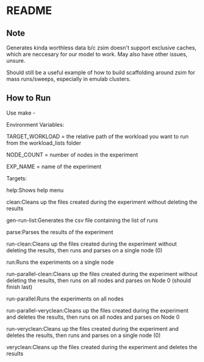 # README
## Note
Generates kinda worthless data b/c zsim doesn't support exclusive caches, which are neccesary for our model to work. May also have other issues, unsure.

Should still be a useful example of how to build scaffolding around zsim for mass runs/sweeps, especially in emulab clusters.

## How to Run

Use make - 

Environment Variables:

TARGET_WORKLOAD = the relative path of the workload you want to run from the workload_lists folder

NODE_COUNT = number of nodes in the experiment

EXP_NAME = name of the experiment


Targets:

help:Shows help menu

clean:Cleans up the files created during the experiment without deleting the results

gen-run-list:Generates the csv file containing the list of runs

parse:Parses the results of the experiment

run-clean:Cleans up the files created during the experiment without deleting the results, then runs and parses on a single node (0)

run:Runs the experiments on a single node

run-parallel-clean:Cleans up the files created during the experiment without deleting the results, then runs on all nodes and parses on Node 0 (should finish last)

run-parallel:Runs the experiments on all nodes

run-parallel-veryclean:Cleans up the files created during the experiment and deletes the results, then runs on all nodes and parses on Node 0

run-veryclean:Cleans up the files created during the experiment and deletes the results, then runs and parses on a single node (0)

veryclean:Cleans up the files created during the experiment and deletes the results
